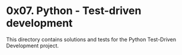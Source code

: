 # 0x07. Python - Test-driven development

This directory contains solutions and tests for the Python Test-Driven Development project.
